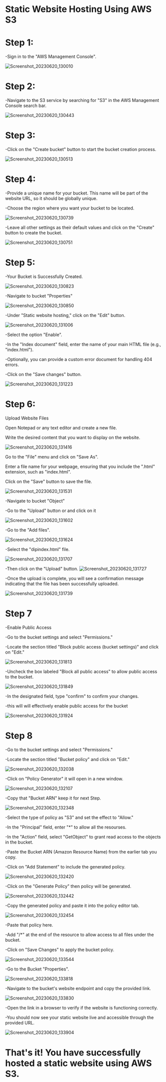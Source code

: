 # Static Website Hosting Using AWS S3
# Step 1:

-Sign in to the "AWS Management Console".

![Screenshot_20230620_130010](https://github.com/Diplahane/AWS-S3/assets/129828021/88b6db5b-3911-4183-aee6-f55f2ed373b8)

# Step 2: 

-Navigate to the S3 service by searching for "S3" in the AWS Management Console search bar.

![Screenshot_20230620_130443](https://github.com/Diplahane/AWS-S3/assets/129828021/a58dc3ab-edea-4c17-b3bd-d5116c6aa22b)


 # Step 3:  

-Click on the "Create bucket" button to start the bucket creation process. 

![Screenshot_20230620_130513](https://github.com/Diplahane/AWS-S3/assets/129828021/adc3dad7-290e-4745-af99-b082a3aa34b3)



# Step 4:

-Provide a unique name for your bucket. This name will be part of the website URL, so it should be globally unique.

-Choose the region where you want your bucket to be located.  

![Screenshot_20230620_130739](https://github.com/Diplahane/AWS-S3/assets/129828021/f210a7dd-f1cd-435b-b01b-a51fb30005f6)

-Leave all other settings as their default values and click on the "Create" button to create the bucket.

![Screenshot_20230620_130751](https://github.com/Diplahane/AWS-S3/assets/129828021/fc34b2b2-40f7-4b07-a596-32187aaecb53)


# Step 5: 

-Your Bucket is Successfully Created.

![Screenshot_20230620_130823](https://github.com/Diplahane/AWS-S3/assets/129828021/56b5f56c-3284-413b-b7bd-9dead0e41f6e)

-Navigate to bucket "Properties"

![Screenshot_20230620_130850](https://github.com/Diplahane/AWS-S3/assets/129828021/e020a67e-7655-44a5-9cbc-57a5990d9693)

-Under "Static website hosting," click on the "Edit" button. 

![Screenshot_20230620_131006](https://github.com/Diplahane/AWS-S3/assets/129828021/2416c6e7-1789-4564-9833-0cadea66ec04)

-Select the option "Enable". 

-In the "Index document" field, enter the name of your main HTML file (e.g., "index.html"). 

-Optionally, you can provide a custom error document for handling 404 errors. 

-Click on the "Save changes" button.

![Screenshot_20230620_131223](https://github.com/Diplahane/AWS-S3/assets/129828021/7d999374-5f6f-4f48-8c99-deeec1bdba43)


# Step 6: 

Upload Website Files 

Open Notepad or any text editor and create a new file.

Write the desired content that you want to display on the website.

![Screenshot_20230620_131416](https://github.com/Diplahane/AWS-S3/assets/129828021/b4abbe98-07d1-42ca-8fc9-5349b32cb737)


Go to the "File" menu and click on "Save As".

Enter a file name for your webpage, ensuring that you include the ".html" extension, such as "index.html".

Click on the "Save" button to save the file.

![Screenshot_20230620_131531](https://github.com/Diplahane/AWS-S3/assets/129828021/62adeaed-3ee6-48bd-82db-0bd2c703a63c)



-Navigate to bucket "Object"

-Go to the "Upload" button or and click on it

![Screenshot_20230620_131602](https://github.com/Diplahane/AWS-S3/assets/129828021/fea165c0-2f8b-4672-a6f2-0d864e7bfbe2)



-Go to the "Add files".

![Screenshot_20230620_131624](https://github.com/Diplahane/AWS-S3/assets/129828021/5663c46d-1831-44fe-b458-6788d7fb438b)

-Select the "dipindex.html" file.

![Screenshot_20230620_131707](https://github.com/Diplahane/AWS-S3/assets/129828021/0b73f7e8-ee89-45b6-adf5-c55aee99115e)

-Then click on the "Upload" button.
![Screenshot_20230620_131727](https://github.com/Diplahane/AWS-S3/assets/129828021/4b9b8d4c-376e-463b-8828-5091c8664ee1)

-Once the upload is complete, you will see a confirmation message indicating that the file has been successfully uploaded.

![Screenshot_20230620_131739](https://github.com/Diplahane/AWS-S3/assets/129828021/201a7b7d-dac2-4fb9-bb9c-dda3e4137229)




# Step 7

-Enable Public Access 

-Go to the bucket settings and select "Permissions."

-Locate the section titled "Block public access (bucket settings)" and click on "Edit."

![Screenshot_20230620_131813](https://github.com/Diplahane/AWS-S3/assets/129828021/79e43ee8-29a8-4efa-8e07-4b445a2e2171)



-Uncheck the box labeled "Block all public access" to allow public access to the bucket.

![Screenshot_20230620_131849](https://github.com/Diplahane/AWS-S3/assets/129828021/c7725df5-5b6f-41c7-bcb0-06abd5ba414a)



-In the designated field, type "confirm" to confirm your changes.

-this will will effectively enable public access for the bucket

![Screenshot_20230620_131924](https://github.com/Diplahane/AWS-S3/assets/129828021/86ae9715-dd6a-477b-9424-619cfb7acab1)

# Step 8

-Go to the bucket settings and select "Permissions."

-Locate the section titled "Bucket policy" and click on "Edit."

![Screenshot_20230620_132038](https://github.com/Diplahane/AWS-S3/assets/129828021/397ce014-d02a-42bc-9aa8-6ce6cc4844fb)

-Click on "Policy Generator" it will open in a new window.

![Screenshot_20230620_132107](https://github.com/Diplahane/AWS-S3/assets/129828021/684af865-550f-494c-851b-0d4fa33c1d54)

-Copy that "Bucket ARN" keep it for next Step.

![Screenshot_20230620_132348](https://github.com/Diplahane/AWS-S3/assets/129828021/74473f02-cf0e-4d4a-9f8a-98d30f2d0bdb)

-Select the type of policy as "S3" and set the effect to "Allow."

-In the "Principal" field, enter "*" to allow all the resourses.

-In the "Action" field, select "GetObject" to grant read access to the objects in the bucket.

-Paste the Bucket ARN (Amazon Resource Name) from the earlier tab you copy.

-Click on "Add Statement" to include the generated policy.

![Screenshot_20230620_132420](https://github.com/Diplahane/AWS-S3/assets/129828021/43d77d85-72fc-487e-ad19-0d0f430fa51c)

-Click on the "Generate Policy" then policy will be generated.

![Screenshot_20230620_132442](https://github.com/Diplahane/AWS-S3/assets/129828021/6e32a6a8-fc23-413a-8b5c-d3a857f33015)

-Copy the generated policy and paste it into the policy editor tab.

![Screenshot_20230620_132454](https://github.com/Diplahane/AWS-S3/assets/129828021/c9a88095-bf47-4a89-827b-bcc7398214de)

-Paste that policy here.

-Add "/*" at the end of the resource to allow access to all files under the bucket.

-Click on "Save Changes" to apply the bucket policy.

![Screenshot_20230620_133544](https://github.com/Diplahane/AWS-S3/assets/129828021/f7e0908b-8d52-4a47-bb4d-bf3991d1cb35)

-Go to the Bucket "Properties".

![Screenshot_20230620_133818](https://github.com/Diplahane/AWS-S3/assets/129828021/07b69bd9-efc2-402e-b044-4124b03a79b8)

-Navigate to the bucket's website endpoint and copy the provided link.

![Screenshot_20230620_133830](https://github.com/Diplahane/AWS-S3/assets/129828021/624e6002-cd59-4a7c-b8fb-66ea0efbc897)

-Open the link in a browser to verify if the website is functioning correctly.

-You should now see your static website live and accessible through the provided URL.

![Screenshot_20230620_133904](https://github.com/Diplahane/AWS-S3/assets/129828021/dbe3c381-bc01-4fe1-b486-1551edbf4cfd)


# That's it! You have successfully hosted a static website using AWS S3.
